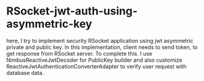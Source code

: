 # RSocket-jwt-auth-using-asymmetric-key
here, I try to implement security RSocket application using jwt asymmetric private and public key. In this implementation, client needs to send token, to get response from RSocket server. To complete this. I use NimbusReactiveJwtDecoder for PublicKey builder and also customize ReactiveJwtAuthenticationConverterAdapter to verify user request with database data.

